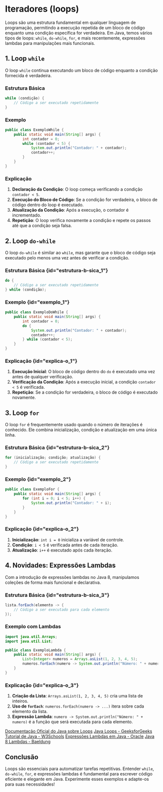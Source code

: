 
# Iteradores (loops)

Loops são uma estrutura fundamental em qualquer linguagem de programação, permitindo a execução repetida de um bloco de código enquanto uma condição específica for verdadeira. Em Java, temos vários tipos de loops: `while`, `do-while`, `for`, e mais recentemente, expressões lambdas para manipulações mais funcionais.

## 1. Loop `while`

O loop `while` continua executando um bloco de código enquanto a condição fornecida é verdadeira. 

### Estrutura Básica
```java
while (condição) {
    // Código a ser executado repetidamente
}
```

### Exemplo
```java
public class ExemploWhile {
    public static void main(String[] args) {
        int contador = 0;
        while (contador < 5) {
            System.out.println("Contador: " + contador);
            contador++;
        }
    }
}
```

### Explicação
1. **Declaração da Condição**: O loop começa verificando a condição `contador < 5`.
2. **Execução do Bloco de Código**: Se a condição for verdadeira, o bloco de código dentro do loop é executado.
3. **Atualização da Condição**: Após a execução, o contador é incrementado.
4. **Repetição**: O loop verifica novamente a condição e repete os passos até que a condição seja falsa.

## 2. Loop `do-while`

O loop `do-while` é similar ao `while`, mas garante que o bloco de código seja executado pelo menos uma vez antes de verificar a condição.

### Estrutura Básica {id="estrutura-b-sica_1"}
```java
do {
    // Código a ser executado repetidamente
} while (condição);
```

### Exemplo {id="exemplo_1"}
```java
public class ExemploDoWhile {
    public static void main(String[] args) {
        int contador = 0;
        do {
            System.out.println("Contador: " + contador);
            contador++;
        } while (contador < 5);
    }
}
```

### Explicação {id="explica-o_1"}
1. **Execução Inicial**: O bloco de código dentro do `do` é executado uma vez antes de qualquer verificação.
2. **Verificação da Condição**: Após a execução inicial, a condição `contador < 5` é verificada.
3. **Repetição**: Se a condição for verdadeira, o bloco de código é executado novamente.

## 3. Loop `for`

O loop `for` é frequentemente usado quando o número de iterações é conhecido. Ele combina inicialização, condição e atualização em uma única linha.

### Estrutura Básica {id="estrutura-b-sica_2"}
```java
for (inicialização; condição; atualização) {
    // Código a ser executado repetidamente
}
```

### Exemplo {id="exemplo_2"}
```java
public class ExemploFor {
    public static void main(String[] args) {
        for (int i = 0; i < 5; i++) {
            System.out.println("Contador: " + i);
        }
    }
}
```

### Explicação {id="explica-o_2"}
1. **Inicialização**: `int i = 0` inicializa a variável de controle.
2. **Condição**: `i < 5` é verificada antes de cada iteração.
3. **Atualização**: `i++` é executado após cada iteração.

## 4. Novidades: Expressões Lambdas

Com a introdução de expressões lambdas no Java 8, manipulamos coleções de forma mais funcional e declarativa.

### Estrutura Básica {id="estrutura-b-sica_3"}
```java
lista.forEach(elemento -> {
    // Código a ser executado para cada elemento
});
```

### Exemplo com Lambdas
```java
import java.util.Arrays;
import java.util.List;

public class ExemploLambda {
    public static void main(String[] args) {
        List<Integer> numeros = Arrays.asList(1, 2, 3, 4, 5);
        numeros.forEach(numero -> System.out.println("Número: " + numero));
    }
}
```

### Explicação {id="explica-o_3"}
1. **Criação da Lista**: `Arrays.asList(1, 2, 3, 4, 5)` cria uma lista de inteiros.
2. **Uso de `forEach`**: `numeros.forEach(numero -> ...)` itera sobre cada elemento da lista.
3. **Expressão Lambda**: `numero -> System.out.println("Número: " + numero)` é a função que será executada para cada elemento.

<seealso>
<category ref="wrs">
<a href="https://docs.oracle.com/javase/tutorial/java/nutsandbolts/while.html">Documentação Oficial do Java sobre Loops</a>
<a href="https://www.geeksforgeeks.org/loops-in-java/">Java Loops - GeeksforGeeks</a>
<a href="https://www.w3schools.com/java/java_while_loop.asp">Tutorial de Java - W3Schools</a>
<a href="https://docs.oracle.com/javase/tutorial/java/javaOO/lambdaexpressions.html">Expressões Lambdas em Java - Oracle</a>
<a href="https://www.baeldung.com/java-8-lambda-expressions-tips">Java 8 Lambdas - Baeldung</a>
</category>
</seealso>

## Conclusão

Loops são essenciais para automatizar tarefas repetitivas. Entender `while`, `do-while`, `for`, e expressões lambdas é fundamental para escrever código eficiente e elegante em Java. Experimente esses exemplos e adapte-os para suas necessidades!
